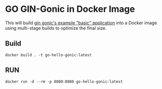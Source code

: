 # GO GIN-Gonic in Docker Image

This will build [gin gonic's example "basic" application](https://github.com/gin-gonic/examples) into a Docker image using multi-stage builds to optimize the final size.

## Build

```shell
docker build . -t go-hello-gonic:latest
```

## RUN

```shell
docker run -d --rm -p 8080:8080 go-hello-gonic:latest
```

